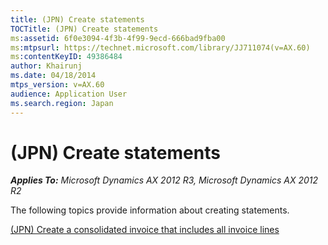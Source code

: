 ```yaml
---
title: (JPN) Create statements
TOCTitle: (JPN) Create statements
ms:assetid: 6f0e3094-4f3b-4f99-9ecd-666bad9fba00
ms:mtpsurl: https://technet.microsoft.com/library/JJ711074(v=AX.60)
ms:contentKeyID: 49386484
author: Khairunj
ms.date: 04/18/2014
mtps_version: v=AX.60
audience: Application User
ms.search.region: Japan
---
```


# (JPN) Create statements 


_**Applies To:** Microsoft Dynamics AX 2012 R3, Microsoft Dynamics AX 2012 R2_

The following topics provide information about creating statements.

[(JPN) Create a consolidated invoice that includes all invoice lines](jpn-create-a-consolidated-invoice-that-includes-all-invoice-lines.md)

  



